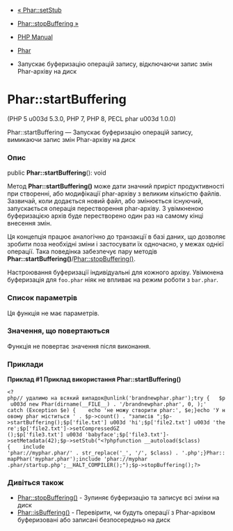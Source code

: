 - [« Phar::setStub](phar.setstub.md)
- [Phar::stopBuffering »](phar.stopbuffering.md)

- [PHP Manual](index.md)
- [Phar](class.phar.md)
- Запускає буферизацію операцій запису, відключаючи запис змін
Phar-архіву на диск

# Phar::startBuffering

(PHP 5 u003d 5.3.0, PHP 7, PHP 8, PECL phar u003d 1.0.0)

Phar::startBuffering — Запускає буферизацію операцій запису, вимикаючи
запис змін Phar-архіву на диск

### Опис

public **Phar::startBuffering**(): void

Метод **Phar::startBuffering()** може дати значний приріст
продуктивності при створенні, або модифікації phar-архіву з великим
кількістю файлів. Зазвичай, коли додається новий файл, або
змінюється існуючий, запускається операція перестворення phar-архіву.
З увімкненою буферизацією архів буде перестворено один раз на самому кінці
внесення змін.

Ця концепція працює аналогічно до транзакції в базі даних, що
дозволяє зробити поза необхідні зміни і застосувати їх одночасно,
у межах однієї операції. Така поведінка забезпечує пару методів
**Phar::startBuffering()**/[Phar::stopBuffering()](phar.stopbuffering.md).

Настроювання буферизації індивідуальні для кожного архіву. Увімкнена
буферизація для `foo.phar` ніяк не впливає на режим роботи з `bar.phar`.

### Список параметрів

Ця функція не має параметрів.

### Значення, що повертаються

Функція не повертає значення після виконання.

### Приклади

**Приклад #1 Приклад використання **Phar::startBuffering()****

`<?php// удалимо на всякий випадок@unlink('brandnewphar.phar');try {   $p u003d new Phar(dirname(__FILE__) . '/brandnewphar.phar', 0, );' catch (Exception $e) {    echo 'не можу створити phar:', $e;}echo 'У новому phar міститься ' . $p->count() . "записів
";$p->startBuffering();$p['file.txt'] u003d 'hi';$p['file2.txt'] u003d 'there';$p['file2.txt']->setCompressedGZ ();$p['file3.txt'] u003d 'babyface';$p['file3.txt']->setMetadata(42);$p->setStub("<?phpfunction __autoload($class){    include 'phar://myphar.phar/' . str_replace('_', '/', $class) . '.php';}Phar::mapPhar('myphar.phar');include 'phar://myphar .phar/startup.php';__HALT_COMPILER();");$p->stopBuffering();?> `

### Дивіться також

- [Phar::stopBuffering()](phar.stopbuffering.md) - Зупиняє
буферизацію та записує всі зміни на диск
- [Phar::isBuffering()](phar.isbuffering.md) - Перевірити, чи будуть
операції з Phar-архівом буферизовані або записані безпосередньо на диск
